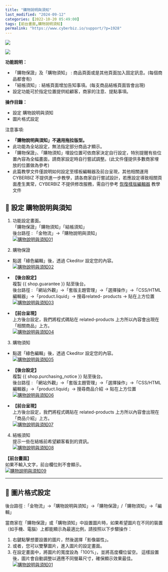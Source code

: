 ```yaml
---
title: "購物說明與須知"
last_modified: "2024-09-12"
categories: [2022-10-20 05:49:00]
tags: [前台畫面,購物說明須知]
permalink: "https://www.cyberbiz.io/support/?p=1928"
---
```


![](https://www.cyberbiz.io/support/wp-content/uploads/適用站別.png)

[![](https://www.cyberbiz.io/support/wp-content/uploads/台灣站.png)](https://www.cyberbiz.io/support/?page_id=2490)

**功能說明：**  

* 「購物保證」及「購物須知」 : 商品頁面或是其他頁面加入固定訊息。(每個商品都會有)
* 「結帳須知」: 結帳頁面增加告知事項。(每支商品結帳頁面皆會出現)
* 設定功能可於指定位置提供給顧客，商家的注意、提點事項。

**操作目錄：**

* 設定 購物說明與須知
* 圖片格式設定

注意事項:  

* **「購物說明與須知」不適用拖拉版型。**
* 此功能為全站設定，無法指定部分商品才顯示。
* 「購物保證」、「購物須知」埋設位置可依商家決定自行設定，特別提醒有些位置內容為全幅畫面，請商家設定時自行嘗試調整。(此文件僅提供多數商家埋放的位置做為參考)
* 此篇教學文件僅說明如何設定至樣板編輯器及前台呈現，其他相關運用 CYBERBIZ 不提供進一步教學，請各商家自行嘗試設計，若應設定導致相關頁面產生異常，CYBERBIZ 不提供修改服務，需自行參考 [恢復樣版編輯器](https://www.cyberbiz.io/support/?p=16146) 教學文件 



## 📌 設定 購物說明與須知



1. 功能設定畫面。  
「購物保證」「購物須知」「結帳須知」  
後台路徑 : 「金物流」→「購物說明與須知」  
[![購物說明與須知01](https://www.cyberbiz.io/support/wp-content/uploads/購物說明與須知01.png)](https://www.cyberbiz.io/support/wp-content/uploads/購物說明與須知01.png)



2. 購物保證 
* 點選「綠色編輯」後，透過 Ckeditor 設定您的內容。  
[![購物說明與須知02](https://www.cyberbiz.io/support/wp-content/uploads/購物說明與須知02.png)](https://www.cyberbiz.io/support/wp-content/uploads/購物說明與須知02.png)



* **【後台設定】**  
複製 {{ shop.guarantee }} 貼至後台。  
後台路徑 : 「網站外觀」→「套版主題管理」→「選擇操作」→「CSS/HTML編輯器」→「product.liquid」→ 搜尋related-
products → 貼在上方位置  
[![購物說明與須知03](https://www.cyberbiz.io/support/wp-content/uploads/購物說明與須知03.png)](https://www.cyberbiz.io/support/wp-content/uploads/購物說明與須知03.png)



* **【前台呈現】**  
上方後台設定，我們將程式碼貼在 related-products 上方所以內容會出現在「相關商品」上方。  
[![購物說明與須知04](https://www.cyberbiz.io/support/wp-content/uploads/購物說明與須知04.png)](https://www.cyberbiz.io/support/wp-content/uploads/購物說明與須知04.png)




3. 購物須知 
* 點選「綠色編輯」後，透過 Ckeditor 設定您的內容。  
[![購物說明與須知05](https://www.cyberbiz.io/support/wp-content/uploads/購物說明與須知05.png)](https://www.cyberbiz.io/support/wp-content/uploads/購物說明與須知05.png)



* **【後台設定】**  
複製 {{ shop.purchasing_notice }} 貼至後台。  
後台路徑 : 「網站外觀」→「套版主題管理」→「選擇操作」→「CSS/HTML編輯器」→「product.liquid」→ 搜尋商品介紹 → 貼在上方位置  
[![購物說明與須知06](https://www.cyberbiz.io/support/wp-content/uploads/購物說明與須知06.png)](https://www.cyberbiz.io/support/wp-content/uploads/購物說明與須知06.png)



* **【前台呈現】**  
上方後台設定，我們將程式碼貼在 related-products 上方所以內容會出現在「商品介紹」上方。  
[![購物說明與須知07](https://www.cyberbiz.io/support/wp-content/uploads/購物說明與須知07.png)](https://www.cyberbiz.io/support/wp-content/uploads/購物說明與須知07.png)




4. 結帳須知  
提示一些在結帳前希望顧客看到的資訊。  
[![購物說明與須知08](https://www.cyberbiz.io/support/wp-content/uploads/購物說明與須知08.png)](https://www.cyberbiz.io/support/wp-content/uploads/購物說明與須知08.png)  

**【前台畫面】**  
如果不輸入文字，前台欄位則不會顯示。  
[![購物說明與須知09](https://www.cyberbiz.io/support/wp-content/uploads/購物說明與須知09.png)](https://www.cyberbiz.io/support/wp-content/uploads/購物說明與須知09.png)



* * *



## 📌 圖片格式設定


後台路徑 :「金物流」→「購物說明與須知」→「購物保證」/「購物須知」→「編輯」  

當商家在「購物保證」或「購物須知」中設置圖片時，如果希望圖片在不同的裝置（如手機、電腦）上都能顯示為最適比例，請按照以下步驟操作：  


1. 右鍵點擊想要設置的圖片，然後選擇「影像屬性」。
2. 或者，您可以雙擊圖片，進入圖片的設定畫面。
3. 在設定畫面中，將圖片的寬度設為「100%」，並將高度欄位留空。
這樣設置後，圖片會自動調整以適應不同螢幕尺寸，確保顯示效果最佳。
[![購物說明與須知01](https://www.cyberbiz.io/support/wp-content/uploads/購物說明與須知10.png)](https://www.cyberbiz.io/support/wp-content/uploads/購物說明與須知10.png)

